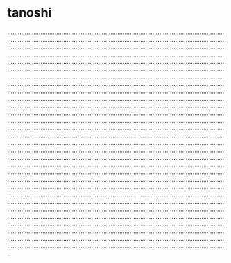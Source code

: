 # tanoshi
..........................................................................................................................................................................................................................................................................................................................................................................................................................................................................................................................................................................................................................................................................................................................................................................................................................................................................................................................................................................................................................................................................................................................................................................................................................................................................................................................................................................................................................................................................................................................................................................................................................................................................................................................................................................................................................................................................................................................................................................................................................................................................................................................................................................................................................................................................................................................................................................................................................................................................................................................................................................................................................................................................................................................................................................................................................................................................................................................................................................................................................................................................................................................................................................................................................................................................................................................................................................................................................................................................................................................................................................................................................................................................................................................................................................................................................................................................